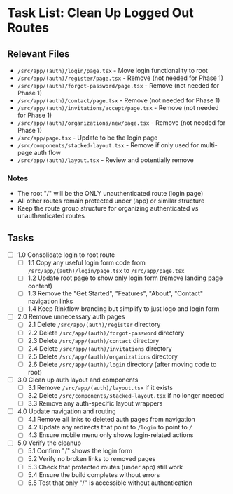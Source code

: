 # Task List: Clean Up Logged Out Routes

## Relevant Files

- `/src/app/(auth)/login/page.tsx` - Move login functionality to root
- `/src/app/(auth)/register/page.tsx` - Remove (not needed for Phase 1)
- `/src/app/(auth)/forgot-password/page.tsx` - Remove (not needed for Phase 1)
- `/src/app/(auth)/contact/page.tsx` - Remove (not needed for Phase 1)
- `/src/app/(auth)/invitations/accept/page.tsx` - Remove (not needed for Phase 1)
- `/src/app/(auth)/organizations/new/page.tsx` - Remove (not needed for Phase 1)
- `/src/app/page.tsx` - Update to be the login page
- `/src/components/stacked-layout.tsx` - Remove if only used for multi-page auth flow
- `/src/app/(auth)/layout.tsx` - Review and potentially remove

### Notes

- The root "/" will be the ONLY unauthenticated route (login page)
- All other routes remain protected under (app) or similar structure
- Keep the route group structure for organizing authenticated vs unauthenticated routes

## Tasks

- [ ] 1.0 Consolidate login to root route
  - [ ] 1.1 Copy any useful login form code from `/src/app/(auth)/login/page.tsx` to `/src/app/page.tsx`
  - [ ] 1.2 Update root page to show only login form (remove landing page content)
  - [ ] 1.3 Remove the "Get Started", "Features", "About", "Contact" navigation links
  - [ ] 1.4 Keep Rinkflow branding but simplify to just logo and login form

- [ ] 2.0 Remove unnecessary auth pages
  - [ ] 2.1 Delete `/src/app/(auth)/register` directory
  - [ ] 2.2 Delete `/src/app/(auth)/forgot-password` directory  
  - [ ] 2.3 Delete `/src/app/(auth)/contact` directory
  - [ ] 2.4 Delete `/src/app/(auth)/invitations` directory
  - [ ] 2.5 Delete `/src/app/(auth)/organizations` directory
  - [ ] 2.6 Delete `/src/app/(auth)/login` directory (after moving code to root)

- [ ] 3.0 Clean up auth layout and components
  - [ ] 3.1 Remove `/src/app/(auth)/layout.tsx` if it exists
  - [ ] 3.2 Delete `/src/components/stacked-layout.tsx` if no longer needed
  - [ ] 3.3 Remove any auth-specific layout wrappers

- [ ] 4.0 Update navigation and routing
  - [ ] 4.1 Remove all links to deleted auth pages from navigation
  - [ ] 4.2 Update any redirects that point to `/login` to point to `/`
  - [ ] 4.3 Ensure mobile menu only shows login-related actions

- [ ] 5.0 Verify the cleanup
  - [ ] 5.1 Confirm "/" shows the login form
  - [ ] 5.2 Verify no broken links to removed pages
  - [ ] 5.3 Check that protected routes (under app) still work
  - [ ] 5.4 Ensure the build completes without errors
  - [ ] 5.5 Test that only "/" is accessible without authentication